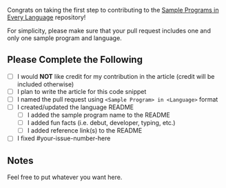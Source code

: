 Congrats on taking the first step to contributing to the [Sample Programs in Every Language](https://therenegadecoder.com/code/sample-programs-in-every-language/) repository!

For simplicity, please make sure that your pull request includes one and only one sample program and language.

## Please Complete the Following

- [ ] I would **NOT** like credit for my contribution in the article (credit will be included otherwise)
- [ ] I plan to write the article for this code snippet
- [ ] I named the pull request using `<Sample Program> in <Language>` format
- [ ] I created/updated the language README
  - [ ] I added the sample program name to the README
  - [ ] I added fun facts (i.e. debut, developer, typing, etc.)
  - [ ] I added reference link(s) to the README
- [ ] I fixed #your-issue-number-here

## Notes

Feel free to put whatever you want here.
